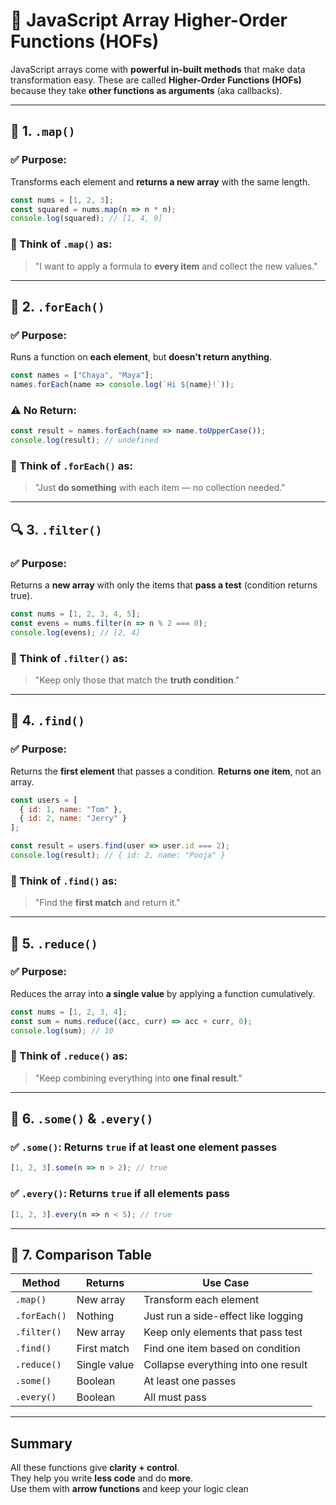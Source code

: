# 🧠 JavaScript Array Higher-Order Functions (HOFs)

JavaScript arrays come with **powerful in-built methods** that make data transformation easy. These are called **Higher-Order Functions (HOFs)** because they take **other functions as arguments** (aka callbacks).

---

## 🔁 1. `.map()`

### ✅ Purpose:
Transforms each element and **returns a new array** with the same length.

```js
const nums = [1, 2, 3];
const squared = nums.map(n => n * n);
console.log(squared); // [1, 4, 9]
```

### 🧠 Think of `.map()` as:
> "I want to apply a formula to **every item** and collect the new values."

---

## 🔂 2. `.forEach()`

### ✅ Purpose:
Runs a function on **each element**, but **doesn’t return anything**.

```js
const names = ["Chaya", "Maya"];
names.forEach(name => console.log(`Hi ${name}!`));
```

### ⚠️ No Return:
```js
const result = names.forEach(name => name.toUpperCase());
console.log(result); // undefined
```

### 🧠 Think of `.forEach()` as:
> "Just **do something** with each item — no collection needed."

---

## 🔍 3. `.filter()`

### ✅ Purpose:
Returns a **new array** with only the items that **pass a test** (condition returns true).

```js
const nums = [1, 2, 3, 4, 5];
const evens = nums.filter(n => n % 2 === 0);
console.log(evens); // [2, 4]
```

### 🧠 Think of `.filter()` as:
> "Keep only those that match the **truth condition**."

---

## 🔎 4. `.find()`

### ✅ Purpose:
Returns the **first element** that passes a condition. **Returns one item**, not an array.

```js
const users = [
  { id: 1, name: "Tom" },
  { id: 2, name: "Jerry" }
];

const result = users.find(user => user.id === 2);
console.log(result); // { id: 2, name: "Pooja" }
```

### 🧠 Think of `.find()` as:
> "Find the **first match** and return it."

---

## 🧮 5. `.reduce()`

### ✅ Purpose:
Reduces the array into **a single value** by applying a function cumulatively.

```js
const nums = [1, 2, 3, 4];
const sum = nums.reduce((acc, curr) => acc + curr, 0);
console.log(sum); // 10
```

### 🧠 Think of `.reduce()` as:
> "Keep combining everything into **one final result**."

---

## 🔁 6. `.some()` & `.every()`

### ✅ `.some()`: Returns `true` if **at least one** element passes

```js
[1, 2, 3].some(n => n > 2); // true
```

### ✅ `.every()`: Returns `true` if **all** elements pass

```js
[1, 2, 3].every(n => n < 5); // true
```

---

## 🎯 7. Comparison Table

| Method      | Returns           | Use Case                              |
|-------------|-------------------|----------------------------------------|
| `.map()`    | New array         | Transform each element                 |
| `.forEach()`| Nothing           | Just run a side-effect like logging    |
| `.filter()` | New array         | Keep only elements that pass test      |
| `.find()`   | First match       | Find one item based on condition       |
| `.reduce()` | Single value      | Collapse everything into one result    |
| `.some()`   | Boolean           | At least one passes                    |
| `.every()`  | Boolean           | All must pass                          |

---

## Summary

All these functions give **clarity + control**.  
They help you write **less code** and do **more**.  
Use them with **arrow functions** and keep your logic clean